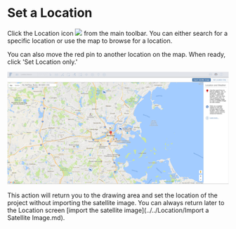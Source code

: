 # Set a Location

Click the Location icon ![](Images/GUID-45268F36-37CA-468C-B326-9DB28FFA5534-low.png)  from the main toolbar. You can either search for a specific location or use the map to browse for a location. 
    
You can also move the red pin to another location on the map. When ready, click 'Set Location only.'

![](Images/GUID-72455568-7551-4B79-90D7-19A6554419EA-low.png)

This action will return you to the drawing area and set the location of the project without importing the satellite image. You can always return later to the Location screen [import the satellite image](../../Location/Import a Satellite Image.md).
    
